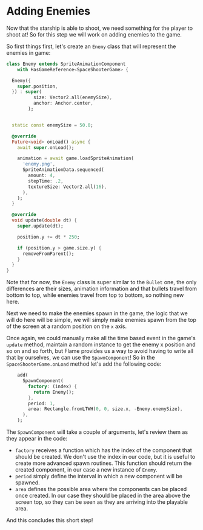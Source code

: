 # Adding Enemies

Now that the starship is able to shoot, we need something for the player to shoot at! So for
this step we will work on adding enemies to the game.

So first things first, let's create an `Enemy` class that will represent the enemies in game:

```dart
class Enemy extends SpriteAnimationComponent
    with HasGameReference<SpaceShooterGame> {

  Enemy({
    super.position,
  }) : super(
          size: Vector2.all(enemySize),
          anchor: Anchor.center,
        );


  static const enemySize = 50.0;

  @override
  Future<void> onLoad() async {
    await super.onLoad();

    animation = await game.loadSpriteAnimation(
      'enemy.png',
      SpriteAnimationData.sequenced(
        amount: 4,
        stepTime: .2,
        textureSize: Vector2.all(16),
      ),
    );
  }

  @override
  void update(double dt) {
    super.update(dt);

    position.y += dt * 250;

    if (position.y > game.size.y) {
      removeFromParent();
    }
  }
}
```

Note that for now, the `Enemy` class is super similar to the `Bullet` one, the only differences are
their sizes, animation information and that bullets travel from bottom to top, while enemies travel from
top to bottom, so nothing new here.

Next we need to make the enemies spawn in the game, the logic that we will do here will be simple,
we will simply make enemies spawn from the top of the screen at a random position on the `x` axis.

Once again, we could manually make all the time based event in the game's `update` method, maintain
a random instance to get the enemy x position and so on and so forth, but Flame provides us a
way to avoid having to write all that by ourselves, we can use the `SpawnComponent`! So in the
`SpaceShooterGame.onLoad` method let's add the following code:

```dart
    add(
      SpawnComponent(
        factory: (index) {
          return Enemy();
        },
        period: 1,
        area: Rectangle.fromLTWH(0, 0, size.x, -Enemy.enemySize),
      ),
    );
```

The `SpawnComponent` will take a couple of arguments, let's review them as they appear in the code:

- `factory` receives a function which has the index of the component that should be created. We
don't use the index in our code, but it is useful to create more advanced spawn routines.
This function should return the created component, in our case a new instance of `Enemy`.
- `period` simply define the interval in which a new component will be spawned.
- `area` defines the possible area where the components can be placed once created. In our case they
should be placed in the area above the screen top, so they can be seen as they are arriving into the
playable area.

And this concludes this short step!

